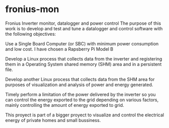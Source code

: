 # fronius-mon
Fronius Inverter monitor, datalogger and power control The purpose of this work is to develop and test and tune a datalogger and control software with the following objectives:

Use a Single Board Computer (or SBC) with minimum power consumption and low cost. I have chosen a Rapsberry Pi Model B

Develop a Linux process that collects data from the inverter and registering them in a Operating System shared memory (SHM) area and in a persistent file.

Develop another Linux process that collects data from the SHM area for purposes of visualization and analysis of power and energy generated.

Timely perform a limitation of the power delivered by the inverter so you can control the energy exported to the grid depending on various factors, mainly controlling the amount of energy exported to grid.

This proyect is part of a bigger proyect to visualize and control the electrical energy of private homes and small bussiness.
